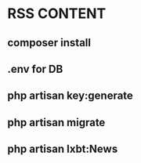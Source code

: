 # RSS CONTENT

<p align="center"><h2>composer install</h2></p>
<p align="center"><h2>.env for DB</h2></p>
<p align="center"><h2>php artisan key:generate</h2></p>
<p align="center"><h2>php artisan migrate</h2></p>
<p align="center"><h2>php artisan Ixbt:News</h2></p>
